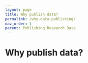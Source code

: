 ```yaml
---
layout: page
title: Why publish data?
permalink: /why-data-publishing/
nav_order: 1
parent: Publishing Research Data
---
```


# Why publish data?

